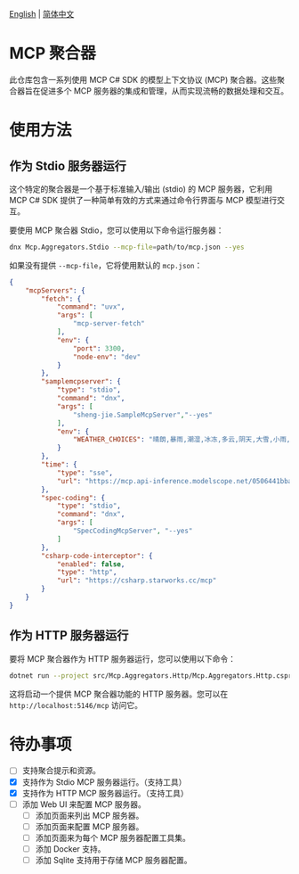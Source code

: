 [English](README.md) | [简体中文](README.zh-CN.md)

# MCP 聚合器
此仓库包含一系列使用 MCP C# SDK 的模型上下文协议 (MCP) 聚合器。这些聚合器旨在促进多个 MCP 服务器的集成和管理，从而实现流畅的数据处理和交互。

# 使用方法

## 作为 Stdio 服务器运行

这个特定的聚合器是一个基于标准输入/输出 (stdio) 的 MCP 服务器，它利用 MCP C# SDK 提供了一种简单有效的方式来通过命令行界面与 MCP 模型进行交互。

要使用 MCP 聚合器 Stdio，您可以使用以下命令运行服务器：
```bash
dnx Mcp.Aggregators.Stdio --mcp-file=path/to/mcp.json --yes
```

如果没有提供 `--mcp-file`，它将使用默认的 `mcp.json`：
```json
{
    "mcpServers": {
        "fetch": {
            "command": "uvx",
            "args": [
                "mcp-server-fetch"
            ],
            "env": {
                "port": 3300,
                "node-env": "dev"
            }
        }, 
        "samplemcpserver": {
            "type": "stdio",
            "command": "dnx",
            "args": [
                "sheng-jie.SampleMcpServer","--yes"
            ],
            "env": {
                "WEATHER_CHOICES": "晴朗,暴雨,潮湿,冰冻,多云,阴天,大雪,小雨,雷阵雨,雾霾"
            }
        },
        "time": {
            "type": "sse",
            "url": "https://mcp.api-inference.modelscope.net/0506441bba8744/sse"
        },
        "spec-coding": {
            "type": "stdio",
            "command": "dnx",
            "args": [
                "SpecCodingMcpServer", "--yes"
            ]
        },
        "csharp-code-interceptor": {
            "enabled": false,
            "type": "http",
            "url": "https://csharp.starworks.cc/mcp"
        }
    }
}
```

## 作为 HTTP 服务器运行
要将 MCP 聚合器作为 HTTP 服务器运行，您可以使用以下命令：
```bash
dotnet run --project src/Mcp.Aggregators.Http/Mcp.Aggregators.Http.csproj
```
这将启动一个提供 MCP 聚合器功能的 HTTP 服务器。您可以在 `http://localhost:5146/mcp` 访问它。

# 待办事项
- [ ] 支持聚合提示和资源。
- [x] 支持作为 Stdio MCP 服务器运行。（支持工具）
- [x] 支持作为 HTTP MCP 服务器运行。（支持工具）
- [ ] 添加 Web UI 来配置 MCP 服务器。
  - [ ] 添加页面来列出 MCP 服务器。
  - [ ] 添加页面来配置 MCP 服务器。
  - [ ] 添加页面来为每个 MCP 服务器配置工具集。
  - [ ] 添加 Docker 支持。
  - [ ] 添加 Sqlite 支持用于存储 MCP 服务器配置。
